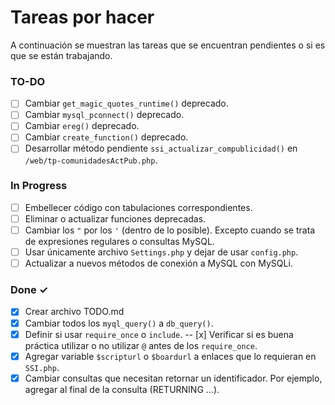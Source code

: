 # Tareas por hacer

A continuación se muestran las tareas que se encuentran pendientes o si es que se están trabajando.

### TO-DO

- [ ] Cambiar `get_magic_quotes_runtime()` deprecado.
- [ ] Cambiar `mysql_pconnect()` deprecado.
- [ ] Cambiar `ereg()` deprecado.
- [ ] Cambiar `create_function()` deprecado.
- [ ] Desarrollar método pendiente `ssi_actualizar_compublicidad()` en `/web/tp-comunidadesActPub.php`.

### In Progress

- [ ] Embellecer código con tabulaciones correspondientes.
- [ ] Eliminar o actualizar funciones deprecadas.
- [ ] Cambiar los `"` por los `'` (dentro de lo posible). Excepto cuando se trata de expresiones regulares o consultas MySQL.
- [ ] Usar únicamente archivo `Settings.php` y dejar de usar `config.php`.
- [ ] Actualizar a nuevos métodos de conexión a MySQL con MySQLi.

### Done ✓

- [x] Crear archivo TODO.md
- [x] Cambiar todos los `myql_query()` a `db_query()`.
- [x] Definir si usar `require_once` o `include`.
-- [x] Verificar si es buena práctica utilizar o no utilizar `@` antes de los `require_once`.
- [x] Agregar variable `$scripturl` o `$boardurl` a enlaces que lo requieran en `SSI.php`.
- [x] Cambiar consultas que necesitan retornar un identificador. Por ejemplo, agregar al final de la consulta (RETURNING ...).
